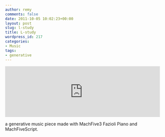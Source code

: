 ```yaml
---
author: remy
comments: false
date: 2011-10-05 10:02:23+00:00
layout: post
slug: l-study
title: L-study
wordpress_id: 217
categories:
- Music
tags:
- generative
---
```


<iframe width="100%" height="166" scrolling="no" frameborder="no" src="https://w.soundcloud.com/player/?url=http%3A%2F%2Fapi.soundcloud.com%2Ftracks%2F24290037"></iframe>

a generative music piece made with MachFive3 Fazioli Piano and MachFiveScript.
